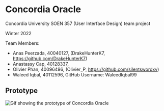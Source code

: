 # Concordia Oracle

Concordia University SOEN 357 (User Interface Design) team project

Winter 2022

Team Members:
- Anas Peerzada, 40040127, (DrakeHunterK7, https://github.com/DrakeHunterK7)
- Anastassy Cap, 40128337, 
- Olivier Phan, 40096496, (Olivier_P, https://github.com/silentswordxv)
- Waleed Iqbal, 40112596, GitHub Username: WaleedIqbal99

## Prototype

![Gif showing the prototype of Concordia Oracle](https://github.com/AC159/ConcordiaOracle/blob/master/github_images/prototype.gif)

